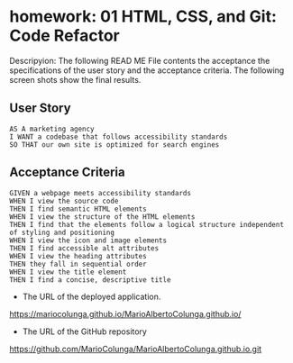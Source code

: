 # homework: 01 HTML, CSS, and Git: Code Refactor

Descripyion: The following READ ME File contents the acceptance the specifications of the user story and the acceptance criteria. The following screen shots show the final results. 


## User Story

```
AS A marketing agency
I WANT a codebase that follows accessibility standards
SO THAT our own site is optimized for search engines
```

## Acceptance Criteria

```
GIVEN a webpage meets accessibility standards
WHEN I view the source code
THEN I find semantic HTML elements
WHEN I view the structure of the HTML elements
THEN I find that the elements follow a logical structure independent of styling and positioning
WHEN I view the icon and image elements
THEN I find accessible alt attributes
WHEN I view the heading attributes
THEN they fall in sequential order
WHEN I view the title element
THEN I find a concise, descriptive title
```

* The URL of the deployed application.

https://mariocolunga.github.io/MarioAlbertoColunga.github.io/

* The URL of the GitHub repository

https://github.com/MarioColunga/MarioAlbertoColunga.github.io.git
